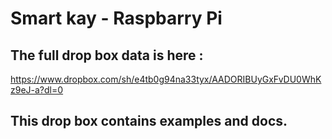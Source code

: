  # Smart kay - Raspbarry Pi
 ## The full drop box data is here : 
 https://www.dropbox.com/sh/e4tb0g94na33tyx/AADORIBUyGxFvDU0WhKz9eJ-a?dl=0

 ## This drop box contains examples and docs.